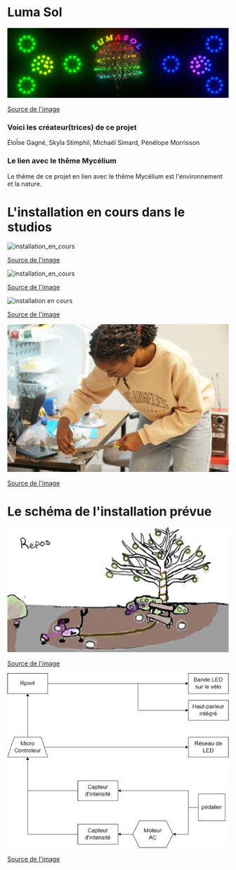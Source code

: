 # Luma Sol
![banniere_page_projet](https://github.com/MeganeRanger/H23_V13_inspirations_RANGER/blob/main/Mycelium/Luma_Sol/media/banniere_page_luma_sol_jpg.png)

[Source de l'image](https://tim-montmorency.com/2023/projets/LumaSol/docs/web/index.html)

### Voici les créateur(trices) de ce projet

ÉloÏse Gagné, Skyla Stimphil, Michaël Simard, Pénélope Morrisson

### Le lien avec le thême Mycélium 
Le thême de ce projet en lien avec le thême Mycélium est l'environnement et la nature. 

# L'installation en cours dans le studios

![installation_en_cours](https://github.com/MeganeRanger/H23_V13_inspirations_RANGER/blob/main/Mycelium/Luma_Sol/media/installation_en_cours_01.JPG)

[Source de l'image](https://tim-montmorency.com/2023/projets/LumaSol/docs/web/index.html)

![installation_en_cours](https://github.com/MeganeRanger/H23_V13_inspirations_RANGER/blob/main/Mycelium/Luma_Sol/media/installation_en_cours_02.JPG)

[Source de l'image](https://tim-montmorency.com/2023/projets/LumaSol/docs/web/index.html)

![installation en cours](https://github.com/MeganeRanger/H23_V13_inspirations_RANGER/blob/main/Mycelium/Luma_Sol/media/installation_en_cours_03.JPG)

[Source de l'image](https://tim-montmorency.com/2023/projets/LumaSol/docs/web/index.html)

![installation en cours](https://github.com/MeganeRanger/H23_V13_inspirations_RANGER/blob/main/Mycelium/Luma_Sol/media/installation_en_cours_4.JPG)

[Source de l'image](https://tim-montmorency.com/2023/projets/LumaSol/docs/web/index.html)

# Le schéma de l'installation prévue

![installation prevue](https://github.com/MeganeRanger/H23_V13_inspirations_RANGER/blob/main/Mycelium/Luma_Sol/media/installation_prevue.png)

[Source de l'image](https://tim-montmorency.com/2023/projets/LumaSol/docs/web/index.html)

![schema branchement](https://github.com/MeganeRanger/H23_V13_inspirations_RANGER/blob/main/Mycelium/Luma_Sol/media/schema_branchement.png)

[Source de l'image](https://tim-montmorency.com/2023/projets/LumaSol/docs/web/index.html)
